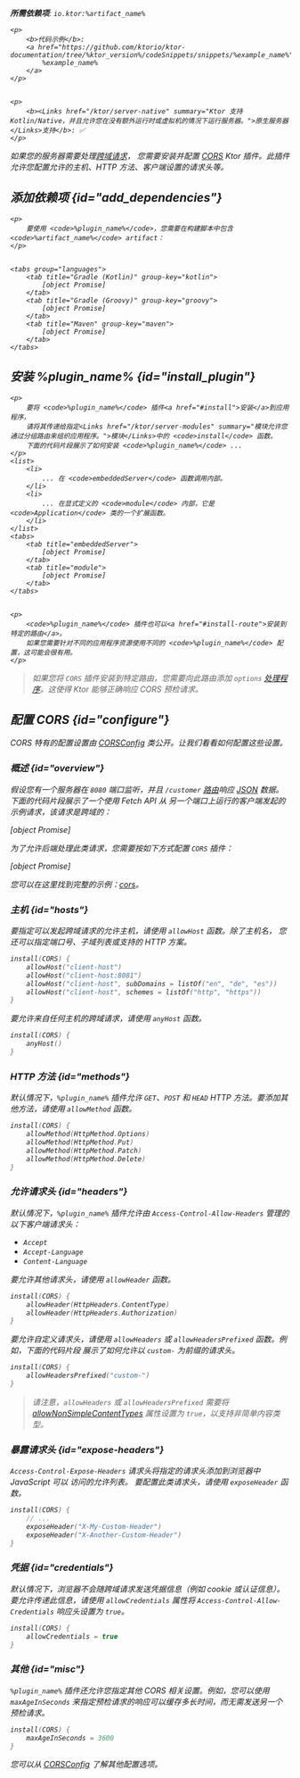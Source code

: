 [//]: # (title: CORS)

<show-structure for="chapter" depth="2"/>
<primary-label ref="server-plugin"/>

<var name="artifact_name" value="ktor-server-cors"/>
<var name="package_name" value="io.ktor.server.plugins.cors"/>
<var name="plugin_name" value="CORS"/>

<tldr>
<p>
<b>所需依赖项</b>: <code>io.ktor:%artifact_name%</code>
</p>
<var name="example_name" value="cors"/>

    <p>
        <b>代码示例</b>:
        <a href="https://github.com/ktorio/ktor-documentation/tree/%ktor_version%/codeSnippets/snippets/%example_name%">
            %example_name%
        </a>
    </p>
    

    <p>
        <b><Links href="/ktor/server-native" summary="Ktor 支持 Kotlin/Native，并且允许您在没有额外运行时或虚拟机的情况下运行服务器。">原生服务器</Links>支持</b>: ✅
    </p>
    
</tldr>

如果您的服务器需要处理[跨域请求](https://developer.mozilla.org/en-US/docs/Web/HTTP/CORS)，
您需要安装并配置
[CORS](https://api.ktor.io/ktor-server/ktor-server-plugins/ktor-server-cors/io.ktor.server.plugins.cors.routing/-c-o-r-s.html) Ktor 插件。此插件允许您配置允许的主机、HTTP 方法、客户端设置的请求头等。

## 添加依赖项 {id="add_dependencies"}

    <p>
        要使用 <code>%plugin_name%</code>，您需要在构建脚本中包含 <code>%artifact_name%</code> artifact：
    </p>
    

    <tabs group="languages">
        <tab title="Gradle (Kotlin)" group-key="kotlin">
            [object Promise]
        </tab>
        <tab title="Gradle (Groovy)" group-key="groovy">
            [object Promise]
        </tab>
        <tab title="Maven" group-key="maven">
            [object Promise]
        </tab>
    </tabs>
    

## 安装 %plugin_name% {id="install_plugin"}

    <p>
        要将 <code>%plugin_name%</code> 插件<a href="#install">安装</a>到应用程序，
        请将其传递给指定<Links href="/ktor/server-modules" summary="模块允许您通过分组路由来组织应用程序。">模块</Links>中的 <code>install</code> 函数。
        下面的代码片段展示了如何安装 <code>%plugin_name%</code> ...
    </p>
    <list>
        <li>
            ... 在 <code>embeddedServer</code> 函数调用内部。
        </li>
        <li>
            ... 在显式定义的 <code>module</code> 内部，它是 <code>Application</code> 类的一个扩展函数。
        </li>
    </list>
    <tabs>
        <tab title="embeddedServer">
            [object Promise]
        </tab>
        <tab title="module">
            [object Promise]
        </tab>
    </tabs>
    

    <p>
        <code>%plugin_name%</code> 插件也可以<a href="#install-route">安装到特定的路由</a>。
        如果您需要针对不同的应用程序资源使用不同的 <code>%plugin_name%</code> 配置，这可能会很有用。
    </p>
    

> 如果您将 `CORS` 插件安装到特定路由，您需要向此路由添加
`options` [处理程序](server-routing.md#define_route)。这使得 Ktor 能够正确响应 CORS
预检请求。

## 配置 CORS {id="configure"}

CORS 特有的配置设置由
[CORSConfig](https://api.ktor.io/ktor-server/ktor-server-plugins/ktor-server-cors/io.ktor.server.plugins.cors/-c-o-r-s-config/index.html)
类公开。让我们看看如何配置这些设置。

### 概述 {id="overview"}

假设您有一个服务器在 `8080` 端口监听，并且 `/customer` [路由](server-routing.md)响应
[JSON](server-serialization.md#send_data) 数据。下面的代码片段展示了一个使用 Fetch API 从
另一个端口上运行的客户端发起的示例请求，该请求是跨域的：

[object Promise]

为了允许后端处理此类请求，您需要按如下方式配置 `CORS` 插件：

[object Promise]

您可以在这里找到完整的示例：[cors](https://github.com/ktorio/ktor-documentation/tree/%ktor_version%/codeSnippets/snippets/cors)。

### 主机 {id="hosts"}

要指定可以发起跨域请求的允许主机，请使用 `allowHost` 函数。除了主机名，
您还可以指定端口号、子域列表或支持的 HTTP 方案。

```kotlin
install(CORS) {
    allowHost("client-host")
    allowHost("client-host:8081")
    allowHost("client-host", subDomains = listOf("en", "de", "es"))
    allowHost("client-host", schemes = listOf("http", "https"))
}
```

要允许来自任何主机的跨域请求，请使用 `anyHost` 函数。

```kotlin
install(CORS) {
    anyHost()
}
```

### HTTP 方法 {id="methods"}

默认情况下，<code>%plugin_name%</code> 插件允许 `GET`、`POST` 和 `HEAD` HTTP 方法。要添加其他方法，请使用
`allowMethod` 函数。

```kotlin
install(CORS) {
    allowMethod(HttpMethod.Options)
    allowMethod(HttpMethod.Put)
    allowMethod(HttpMethod.Patch)
    allowMethod(HttpMethod.Delete)
}
```

### 允许请求头 {id="headers"}

默认情况下，<code>%plugin_name%</code> 插件允许由 `Access-Control-Allow-Headers` 管理的以下客户端请求头：

* `Accept`
* `Accept-Language`
* `Content-Language`

要允许其他请求头，请使用 `allowHeader` 函数。

```kotlin
install(CORS) {
    allowHeader(HttpHeaders.ContentType)
    allowHeader(HttpHeaders.Authorization)
}
```

要允许自定义请求头，请使用 `allowHeaders` 或 `allowHeadersPrefixed` 函数。例如，下面的代码片段
展示了如何允许以 `custom-` 为前缀的请求头。

```kotlin
install(CORS) {
    allowHeadersPrefixed("custom-")
}
```

> 请注意，`allowHeaders` 或 `allowHeadersPrefixed` 需要将
[allowNonSimpleContentTypes](https://api.ktor.io/ktor-server/ktor-server-plugins/ktor-server-cors/io.ktor.server.plugins.cors/-c-o-r-s-config/allow-non-simple-content-types.html)
属性设置为 `true`，以支持非简单内容类型。

### 暴露请求头 {id="expose-headers"}

`Access-Control-Expose-Headers` 请求头将指定的请求头添加到浏览器中 JavaScript 可以
访问的允许列表。
要配置此类请求头，请使用 `exposeHeader` 函数。

```kotlin
install(CORS) {
    // ...
    exposeHeader("X-My-Custom-Header")
    exposeHeader("X-Another-Custom-Header")
}
```

### 凭据 {id="credentials"}

默认情况下，浏览器不会随跨域请求发送凭据信息（例如 cookie 或认证信息）。
要允许传递此信息，请使用 `allowCredentials` 属性将 `Access-Control-Allow-Credentials` 响应头设置为 `true`。

```kotlin
install(CORS) {
    allowCredentials = true
}
```

### 其他 {id="misc"}

<code>%plugin_name%</code> 插件还允许您指定其他 CORS 相关设置。例如，您可以使用
`maxAgeInSeconds` 来指定预检请求的响应可以缓存多长时间，而无需发送另一个
预检请求。

```kotlin
install(CORS) {
    maxAgeInSeconds = 3600
}
```

您可以从 [CORSConfig](https://api.ktor.io/ktor-server/ktor-server-plugins/ktor-server-cors/io.ktor.server.plugins.cors/-c-o-r-s-config/index.html) 了解其他配置选项。